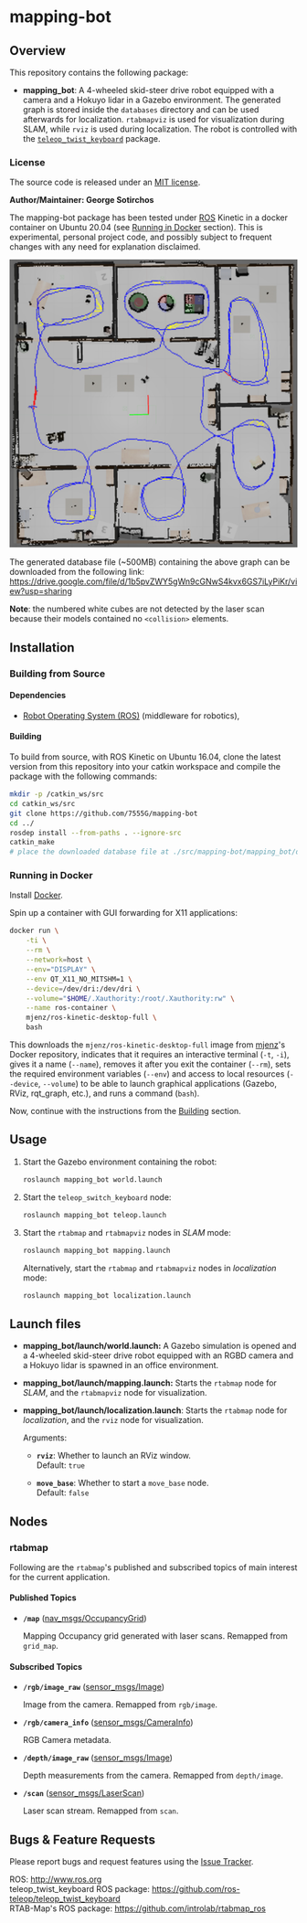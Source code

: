 # mapping-bot

## Overview

This repository contains the following package:
* **mapping_bot**: A 4-wheeled skid-steer drive robot equipped with a camera and a Hokuyo lidar in a Gazebo environment. The generated graph is stored inside the `databases` directory and can be used afterwards for localization. `rtabmapviz` is used for visualization during SLAM, while `rviz` is used during localization. The robot is controlled with the [`teleop_twist_keyboard`](https://github.com/ros-teleop/teleop_twist_keyboard) package.

### License

The source code is released under an [MIT license](LICENSE).

**Author/Maintainer: George Sotirchos**

The mapping-bot package has been tested under [ROS](https://www.ros.org) Kinetic in a docker container on Ubuntu 20.04 (see [Running in Docker](#running-in-docker) section). This is experimental, personal project code, and possibly subject to frequent changes with any need for explanation disclaimed.

![Example image](media/rtabmap.jpg)

The generated database file (~500MB) containing the above graph can be downloaded from the following link:<br/>
https://drive.google.com/file/d/1b5pvZWY5gWn9cGNwS4kvx6GS7iLyPiKr/view?usp=sharing

**Note**: the numbered white cubes are not detected by the laser scan because their models contained no `<collision>` elements.

## Installation

### Building from Source

#### Dependencies

- [Robot Operating System (ROS)](http://wiki.ros.org) (middleware for robotics),

#### Building

To build from source, with ROS Kinetic on Ubuntu 16.04, clone the latest version from this repository into your catkin workspace and compile the package with the following commands:

``` bash
mkdir -p /catkin_ws/src
cd catkin_ws/src
git clone https://github.com/7555G/mapping-bot
cd ../
rosdep install --from-paths . --ignore-src
catkin_make
# place the downloaded database file at ./src/mapping-bot/mapping_bot/databases/rtabmap.db
```

### Running in Docker

Install [Docker](https://docs.docker.com/get-docker/).

Spin up a container with GUI forwarding for X11 applications:

``` bash
docker run \
    -ti \
    --rm \
    --network=host \
    --env="DISPLAY" \
    --env QT_X11_NO_MITSHM=1 \
    --device=/dev/dri:/dev/dri \
    --volume="$HOME/.Xauthority:/root/.Xauthority:rw" \
    --name ros-container \
    mjenz/ros-kinetic-desktop-full \
    bash
```

This downloads the `mjenz/ros-kinetic-desktop-full` image from [mjenz](https://hub.docker.com/u/mjenz)'s Docker repository, indicates that it requires an interactive terminal (`-t`, `-i`), gives it a name (`--name`), removes it after you exit the container (`--rm`), sets the required environment variables (`--env`) and access to local resources (`--device`, `--volume`) to be able to launch graphical applications (Gazebo, RViz, rqt_graph, etc.), and runs a command (`bash`).

Now, continue with the instructions from the [Building](#building) section.

## Usage

1. Start the Gazebo environment containing the robot:

    ``` bash
    roslaunch mapping_bot world.launch
    ```

2. Start the `teleop_switch_keyboard` node:

    ``` bash
    roslaunch mapping_bot teleop.launch
    ```

3. Start the `rtabmap` and `rtabmapviz` nodes in *SLAM* mode:

    ``` bash
    roslaunch mapping_bot mapping.launch
    ```

   Alternatively, start the `rtabmap` and `rtabmapviz` nodes in *localization* mode:

    ``` bash
    roslaunch mapping_bot localization.launch
    ```

## Launch files

* **mapping_bot/launch/world.launch:** A Gazebo simulation is opened and a 4-wheeled skid-steer drive robot equipped with an RGBD camera and a Hokuyo lidar is spawned in an office environment.

* **mapping_bot/launch/mapping.launch:** Starts the `rtabmap` node for *SLAM*, and the `rtabmapviz` node for visualization.

* **mapping_bot/launch/localization.launch**: Starts the `rtabmap` node for *localization*, and the `rviz` node for visualization.

     Arguments:

     - **`rviz`**: Whether to launch an RViz window.<br/>
        Default: `true`

     - **`move_base`**: Whether to start a `move_base` node.<br/>
        Default: `false`

## Nodes

### rtabmap

Following are the `rtabmap`'s published and subscribed topics of main interest for the current application.

#### Published Topics

* **`/map`** ([nav_msgs/OccupancyGrid](http://docs.ros.org/en/api/nav_msgs/html/msg/OccupancyGrid.html))

    Mapping Occupancy grid generated with laser scans. Remapped from `grid_map`.

#### Subscribed Topics

* **`/rgb/image_raw`** ([sensor_msgs/Image](http://docs.ros.org/en/api/sensor_msgs/html/msg/Image.html))

    Image from the camera. Remapped from `rgb/image`.

* **`/rgb/camera_info`** ([sensor_msgs/CameraInfo](http://docs.ros.org/en/api/sensor_msgs/html/msg/CameraInfo.html))

    RGB Camera metadata.
* **`/depth/image_raw`** ([sensor_msgs/Image](http://docs.ros.org/en/api/sensor_msgs/html/msg/Image.html))

    Depth measurements from the camera. Remapped from `depth/image`.

* **`/scan`** ([sensor_msgs/LaserScan](http://docs.ros.org/en/api/sensor_msgs/html/msg/LaserScan.html))

    Laser scan stream. Remapped from `scan`.

## Bugs & Feature Requests

Please report bugs and request features using the [Issue Tracker](https://github.com/7555G/mapping-bot/issues).

ROS: http://www.ros.org<br/>
teleop_twist_keyboard ROS package: https://github.com/ros-teleop/teleop_twist_keyboard<br/>
RTAB-Map's ROS package: https://github.com/introlab/rtabmap_ros

